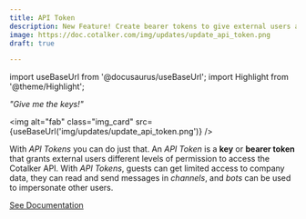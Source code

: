 ```yaml
---
title: API Token
description: New Feature! Create bearer tokens to give external users access to Cotalker's API tools.
image: https://doc.cotalker.com/img/updates/update_api_token.png
draft: true

---
```


import useBaseUrl from '@docusaurus/useBaseUrl'; 
import Highlight from '@theme/Highlight';


<div class="card-demo">
<div class="card">
<div class="card__header">

<span className="hero__subtitle"><em>"Give me the keys!"</em></span>

</div>
<div class="card__image">

<img alt="fab" class="img_card" src={useBaseUrl('img/updates/update_api_token.png')} />
<br/>

</div>
<div class="card__body">

With _API Tokens_ you can do just that. An _API Token_ is a **key** or **bearer token** that grants external users different levels of permission to access the Cotalker API. With _API Tokens_, guests can get limited access to company data, they can read and send messages in _channels_, and _bots_ can be used to impersonate other users.

</div>
<div class="card__footer">

<a class ="button button--secondary button--block" href="/docs/documentation/admin/admin_token">See Documentation</a>
<br/>

</div>
</div>
</div>
